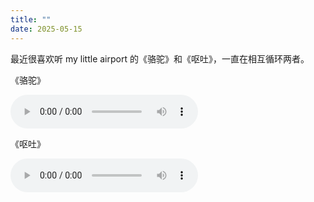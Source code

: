 ```yaml
---
title: ""
date: 2025-05-15
---
```


最近很喜欢听 my little airport 的《骆驼》和《呕吐》，一直在相互循环两者。
  
《骆驼》
  
<audio controls>
  <source src="https://cdn.jsdelivr.net/gh/residualsun1/blog-audio/about/駱駝.mp3" type="audio/mpeg">
</audio>
  
《呕吐》
  
<audio controls>
  <source src="https://cdn.jsdelivr.net/gh/residualsun1/blog-audio/about/嘔吐.mp3" type="audio/mpeg">
</audio>